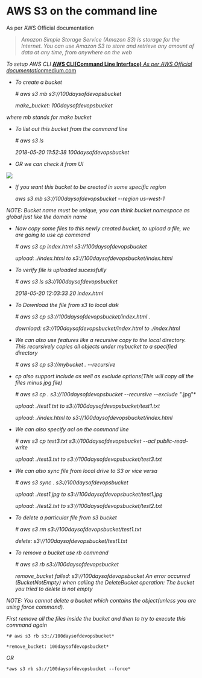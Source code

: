 
# AWS S3 on the command line

As per AWS Official documentation
> *Amazon Simple Storage Service (Amazon S3) is storage for the Internet. You can use Amazon S3 to store and retrieve any amount of data at any time, from anywhere on the web*

*To setup AWS CLI*
[**AWS CLI(Command Line Interface)**
*As per AWS Official documentation*medium.com](https://medium.com/@devopslearning/aws-cli-command-line-interface-a48dc3123a25)

* *To create a bucket*

    *# aws s3 mb s3://100daysofdevopsbucket*

    *make_bucket: 100daysofdevopsbucket*

*where mb stands for make bucket*

* *To list out this bucket from the command line*

    *# aws s3 ls*

    *2018-05-20 11:52:38 100daysofdevopsbucket*

* *OR we can check it from UI*

![](https://cdn-images-1.medium.com/max/5284/1*b8rz3GufvYEdfp8ivYti_A.png)

* *If you want this bucket to be created in some specific region*

    *aws s3 mb s3://100daysofdevopsbucket --region us-west-1*

*NOTE: Bucket name must be unique, you can think bucket namespace as global just like the domain name*

* *Now copy some files to this newly created bucket, to upload a file, we are going to use cp command*

    *# aws s3 cp index.html s3://100daysofdevopsbucket*

    *upload: ./index.html to s3://100daysofdevopsbucket/index.html*

* *To verify file is uploaded sucessfully*

    *# aws s3 ls s3://100daysofdevopsbucket*

    *2018-05-20 12:03:33         20 index.html*

* *To Download the file from s3 to local disk*

    *# aws s3 cp s3://100daysofdevopsbucket/index.html .*

    *download: s3://100daysofdevopsbucket/index.html to ./index.html*

* *We can also use features like a recursive copy to the local directory. This recursively copies all objects under mybucket to a specified directory*

    *# aws s3 cp s3://mybucket . --recursive*

* *cp also support include as well as exclude options(This will copy all the files minus jpg file)*

    *# aws s3 cp . s3://100daysofdevopsbucket --recursive --exclude "*.jpg"*

    *upload: ./test1.txt to s3://100daysofdevopsbucket/test1.txt*

    *upload: ./index.html to s3://100daysofdevopsbucket/index.html*

* *We can also specify acl on the command line*

    *# aws s3 cp test3.txt s3://100daysofdevopsbucket --acl public-read-write*

    *upload: ./test3.txt to s3://100daysofdevopsbucket/test3.txt*

* *We can also sync file from local drive to S3 or vice versa*

    *# aws s3 sync . s3://100daysofdevopsbucket*

    *upload: ./test1.jpg to s3://100daysofdevopsbucket/test1.jpg*

    *upload: ./test2.txt to s3://100daysofdevopsbucket/test2.txt*

* *To delete a particular file from s3 bucket*

    *# aws s3 rm s3://100daysofdevopsbucket/test1.txt*

    *delete: s3://100daysofdevopsbucket/test1.txt*

* *To remove a bucket use rb command*

    *# aws s3 rb s3://100daysofdevopsbucket*

    *remove_bucket failed: s3://100daysofdevopsbucket An error occurred (BucketNotEmpty) when calling the DeleteBucket operation: The bucket you tried to delete is not empty*

*NOTE: You cannot delete a bucket which contains the object(unless you are using force command).*

*First remove all the files inside the bucket and then to try to execute this command again*

    *# aws s3 rb s3://100daysofdevopsbucket*

    *remove_bucket: 100daysofdevopsbucket*

*OR*

    *aws s3 rb s3://100daysofdevopsbucket --force*
